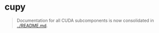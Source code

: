 <!--
######################################################################
# THIS FILE CAN BE DELETED
# Reason for deletion: File is empty, content covered by parent README.
# You do NOT need this file anymore.
######################################################################

# File location diagram:
# jetc/                          <- Main project folder
# ├── buildx/                    <- Build system and scripts
# │   └── build/                 <- Build stages directory
# │       └── 01-04-cuda/        <- Parent directory
# │           └── 004-cupy/      <- Current directory
# │               └── README.md  <- THIS FILE
# └── ...                        <- Other project files
#
# Description: Marked for deletion - empty file.
# Author: GitHub Copilot
# COMMIT-TRACKING: UUID-20250423-100000-DELF
-->
# cupy

> Documentation for all CUDA subcomponents is now consolidated in [../README.md](../README.md).
